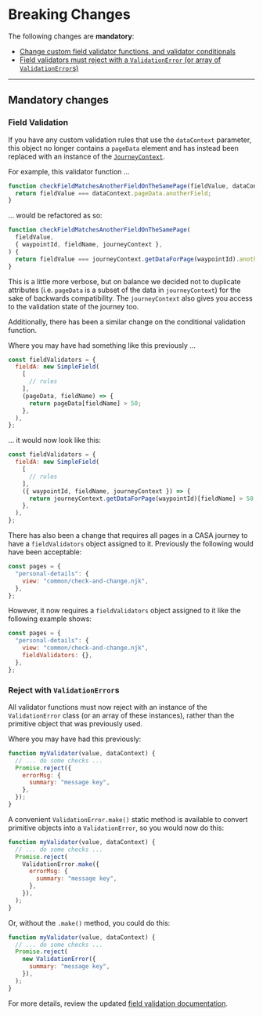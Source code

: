 # Breaking Changes

The following changes are **mandatory**:

- [Change custom field validator functions, and validator conditionals](#field-validation)
- [Field validators must reject with a `ValidationError` (or array of `ValidationError`s)](#reject-with-validationerrors)

---

## Mandatory changes

### Field Validation

If you have any custom validation rules that use the `dataContext` parameter, this object no longer contains a `pageData` element and has instead been replaced with an instance of the [`JourneyContext`](docs/topics/journey-state.md).

For example, this validator function ...

```javascript
function checkFieldMatchesAnotherFieldOnTheSamePage(fieldValue, dataContext) {
  return fieldValue === dataContext.pageData.anotherField;
}
```

... would be refactored as so:

```javascript
function checkFieldMatchesAnotherFieldOnTheSamePage(
  fieldValue,
  { waypointId, fieldName, journeyContext },
) {
  return fieldValue === journeyContext.getDataForPage(waypointId).anotherField;
}
```

This is a little more verbose, but on balance we decided not to duplicate attributes (i.e. `pageData` is a subset of the data in `journeyContext`) for the sake of backwards compatibility. The `journeyContext` also gives you access to the validation state of the journey too.

Additionally, there has been a similar change on the conditional validation function.

Where you may have had something like this previously ...

```javascript
const fieldValidators = {
  fieldA: new SimpleField(
    [
      // rules
    ],
    (pageData, fieldName) => {
      return pageData[fieldName] > 50;
    },
  ),
};
```

... it would now look like this:

```javascript
const fieldValidators = {
  fieldA: new SimpleField(
    [
      // rules
    ],
    ({ waypointId, fieldName, journeyContext }) => {
      return journeyContext.getDataForPage(waypointId)[fieldName] > 50;
    },
  ),
};
```

There has also been a change that requires all pages in a CASA journey to have a `fieldValidators` object assigned to it.
Previously the following would have been acceptable:

```javascript
const pages = {
  "personal-details": {
    view: "common/check-and-change.njk",
  },
};
```

However, it now requires a `fieldValidators` object assigned to it like the following example shows:

```javascript
const pages = {
  "personal-details": {
    view: "common/check-and-change.njk",
    fieldValidators: {},
  },
};
```

### Reject with `ValidationError`s

All validator functions must now reject with an instance of the `ValidationError` class (or an array of these instances), rather than the primitive object that was previously used.

Where you may have had this previously:

```javascript
function myValidator(value, dataContext) {
  // ... do some checks ...
  Promise.reject({
    errorMsg: {
      summary: "message key",
    },
  });
}
```

A convenient `ValidationError.make()` static method is available to convert primitive objects into a `ValidationError`, so you would now do this:

```javascript
function myValidator(value, dataContext) {
  // ... do some checks ...
  Promise.reject(
    ValidationError.make({
      errorMsg: {
        summary: "message key",
      },
    }),
  );
}
```

Or, without the `.make()` method, you could do this:

```javascript
function myValidator(value, dataContext) {
  // ... do some checks ...
  Promise.reject(
    new ValidationError({
      summary: "message key",
    }),
  );
}
```

For more details, review the updated [field validation documentation](field-validation.md).
